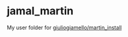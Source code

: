 # jamal_martin

My user folder for [giuliogiamello/martin_install](https://github.com/giuliogiamello/martin_install)

